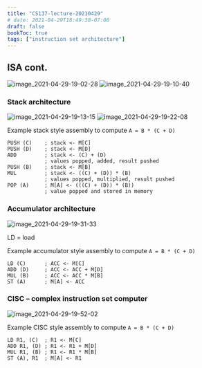 ```yaml
---
title: "CS137-lecture-20210429"
# date: 2021-04-29T18:49:38-07:00
draft: false
bookToc: true
tags: ["instruction set architecture"]
---
```


## ISA cont.

![image_2021-04-29-19-02-28](/notes/image_2021-04-29-19-02-28.png)
![image_2021-04-29-19-10-40](/notes/image_2021-04-29-19-10-40.png)

### Stack architecture

![image_2021-04-29-19-13-15](/notes/image_2021-04-29-19-13-15.png)
![image_2021-04-29-19-22-08](/notes/image_2021-04-29-19-22-08.png)

Example stack style assembly to compute `A = B * (C + D)`

```
PUSH (C)    ; stack <- M[C]
PUSH (D)    ; stack <- M[D]
ADD         ; stack <- (C) + (D)
            ; values popped, added, result pushed
PUSH (B)    ; stack <- M[B]
MUL         ; stack <- ((C) + (D)) * (B)
            ; values popped, multiplied, result pushed
POP (A)     ; M[A] <- (((C) + (D)) * (B))
            ; value popped and stored in memory
```

### Accumulator architecture

![image_2021-04-29-19-31-33](/notes/image_2021-04-29-19-31-33.png)

LD = load

Example accumulator style assembly to compute `A = B * (C + D)`

```
LD (C)      ; ACC <- M[C]
ADD (D)     ; ACC <- ACC + M[D]
MUL (B)     ; ACC <- ACC * M[B]
ST (A)      ; M[A] <- ACC
```

### CISC – complex instruction set computer

![image_2021-04-29-19-52-02](/notes/image_2021-04-29-19-52-02.png)

Example CISC style assembly to compute `A = B * (C + D)`

```
LD R1, (C)  ; R1 <- M[C]
ADD R1, (D) ; R1 <- R1 + M[D]
MUL R1, (B) ; R1 <- R1 * M[B]
ST (A), R1  ; M[A] <- R1
```

